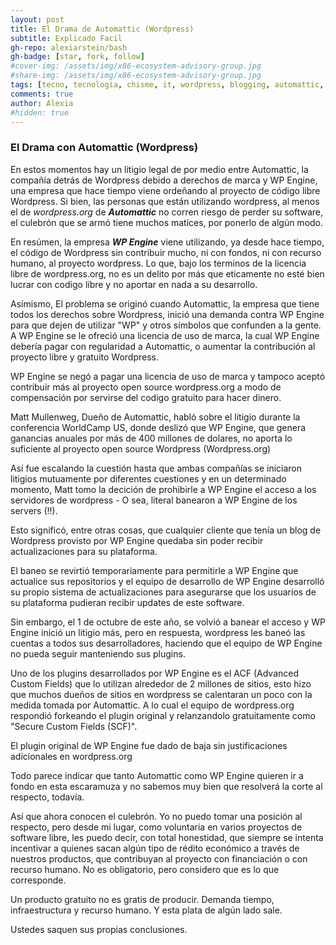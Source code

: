 ```yaml
---
layout: post
title: El Drama de Automattic (Wordpress)
subtitle: Explicado Facil
gh-repo: alexiarstein/bash
gh-badge: [star, fork, follow]
#cover-img: /assets/img/x86-ecosystem-advisory-group.jpg
#share-img: /assets/img/x86-ecosystem-advisory-group.jpg
tags: [tecno, tecnologia, chisme, it, wordpress, blogging, automattic, wpEngine]
comments: true
author: Alexia
#hidden: true
---
```


### El Drama con Automattic (Wordpress)

En estos momentos hay un litigio legal de por medio entre Automattic, la compañía detrás de Wordpress debido a derechos de 
marca y  WP Engine, una empresa que hace tiempo viene ordeñando al proyecto de código libre Wordpress. Si bien, las personas que están utilizando wordpress, al menos el de _wordpress.org_ de 
_**Automattic**_ no corren riesgo de perder su software, el culebrón que se armó tiene muchos matíces, por ponerlo de algún 
modo.

En resúmen, la empresa _**WP Engine**_ viene utilizando, ya desde hace tiempo, el código de Wordpress sin contribuir mucho, ni con fondos, ni 
con recurso humano, al proyecto wordpress. Lo que, bajo los terminos de la licencia libre de wordpress.org, no es un delito por 
más que eticamente no esté bien lucrar con codigo libre y no aportar en nada a su desarrollo.

Asímismo, El problema se originó cuando Automattic, la empresa que tiene todos los derechos sobre Wordpress, inició una demanda
contra WP Engine para que dejen de utilizar "WP" y otros símbolos que confunden a la gente. A WP Engine se le ofreció una licencia de uso de marca, la cual WP Engine debería pagar con regularidad a Automattic, o aumentar la contribución al proyecto libre y gratuito Wordpress.

WP Engine se negó a pagar una licencia de uso de marca y tampoco aceptó contribuir más al proyecto open source wordpress.org a modo de compensación por servirse del codigo gratuito para hacer dinero.

Matt Mullenweg, Dueño de Automattic, habló sobre el litigio durante la conferencia WorldCamp US, donde deslizó que WP Engine, que genera ganancias anuales por más de 400 millones de dolares, no aporta lo suficiente al proyecto open source Wordpress (Wordpress.org)

Así fue escalando la cuestión hasta que ambas compañías se iniciaron litigios mutuamente por diferentes cuestiones y en un 
determinado momento, Matt tomo la decición de prohibirle a WP Engine el acceso a los servidores de wordpress - O sea, literal 
banearon a WP Engine de los servers (!!).

Esto significó, entre otras cosas, que cualquier cliente que tenía un blog de Wordpress provisto por WP Engine quedaba sin poder 
recibir actualizaciones para su plataforma.

El baneo se revirtió temporariamente para permitirle a WP Engine que actualice sus repositorios y el equipo de desarrollo de WP 
Engine desarrolló su propio sistema de actualizaciones para asegurarse que los usuarios de su plataforma pudieran recibir 
updates de este software.

Sin embargo, el 1 de octubre de este año, se volvió a banear el acceso y WP Engine inició un litigio más, pero en respuesta, 
wordpress les baneó las cuentas a todos sus desarrolladores, haciendo que el equipo de WP Engine no pueda seguir manteniendo sus 
plugins.

Uno de los plugins desarrollados por WP Engine es el ACF (Advanced Custom Fields) que lo utilizan alrededor de 2 millones de 
sitios, esto hizo que muchos dueños de sitios en wordpress se calentaran un poco con la medida tomada por Automattic. A lo cual 
el equipo de wordpress.org respondió forkeando el plugin original y relanzandolo gratuitamente como "Secure Custom Fields 
(SCF)".

El plugin original de WP Engine fue dado de baja sin justificaciones adicionales en wordpress.org

Todo parece indicar que tanto Automattic como WP Engine quieren ir a fondo en esta escaramuza y no sabemos muy bien que resolverá la corte al respecto, todavía.


Así que ahora conocen el culebrón. Yo no puedo tomar una posición al respecto, pero desde mi lugar, como voluntaria en
varios proyectos de software libre, les puedo decir, con total honestidad, que siempre se intenta incentivar a quienes sacan 
algún tipo de rédito económico a través de nuestros productos, que contribuyan al proyecto con financiación o con recurso 
humano. No es obligatorio, pero considero que es lo que corresponde.


Un producto gratuito no es gratis de producir. Demanda tiempo, infraestructura y recurso humano. Y esta plata de algún lado 
sale.

Ustedes saquen sus propias conclusiones.

